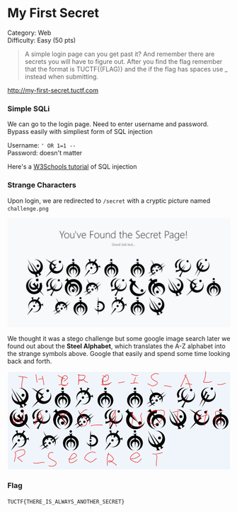 # My First Secret
Category: Web \
Difficulty: Easy (50 pts)

> A simple login page can you get past it? And remember there are secrets you will have to figure out. After you find the flag remember that the format is TUCTF{(FLAG)} and the if the flag has spaces use _ instead when submitting.

http://my-first-secret.tuctf.com

### Simple SQLi

We can go to the login page. Need to enter username and password. Bypass easily with simpliest form of SQL injection

Username: `' OR 1=1 -- ` \
Password: doesn't matter

Here's a [W3Schools tutorial](https://www.w3schools.com/sql/sql_injection.asp) of SQL injection

### Strange Characters

Upon login, we are redirected to `/secret` with a cryptic picture named `challenge.png`

![chal pic](image.png)

We thought it was a stego challenge but some google image search later we found out about the **Steel Alphabet**, which translates the A-Z alphabet into the strange symbols above. Google that easily and spend some time looking back and forth.

![decode](image-1.png)

### Flag

`TUCTF{THERE_IS_ALWAYS_ANOTHER_SECRET}`